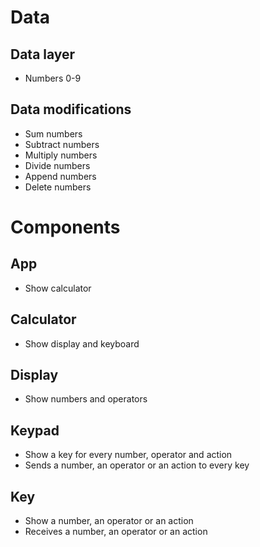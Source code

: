 # Data

## Data layer

- Numbers 0-9

## Data modifications

- Sum numbers
- Subtract numbers
- Multiply numbers
- Divide numbers
- Append numbers
- Delete numbers

# Components

## App

- Show calculator

## Calculator

- Show display and keyboard

## Display

- Show numbers and operators

## Keypad

- Show a key for every number, operator and action
- Sends a number, an operator or an action to every key

## Key

- Show a number, an operator or an action
- Receives a number, an operator or an action
